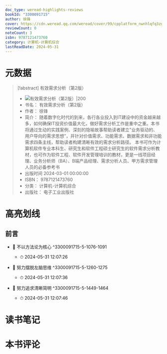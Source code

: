 ```yaml
---
doc_type: weread-highlights-reviews
bookId: "3300091715"
author: 徐锋
cover: https://cdn.weread.qq.com/weread/cover/99/cpplatform_nwnhlqfq3zgmf3glxkijpn/t7_cpplatform_nwnhlqfq3zgmf3glxkijpn1711351490.jpg
reviewCount: 0
noteCount: 3
isbn: 9787121473760
category: 计算机-计算机综合
lastReadDate: 2024-05-31
---
```

# 元数据
> [!abstract] 有效需求分析（第2版）
> - ![ 有效需求分析（第2版）|200](https://cdn.weread.qq.com/weread/cover/99/cpplatform_nwnhlqfq3zgmf3glxkijpn/t7_cpplatform_nwnhlqfq3zgmf3glxkijpn1711351490.jpg)
> - 书名： 有效需求分析（第2版）
> - 作者： 徐锋
> - 简介： 随着数字化时代的到来，各行各业投入到IT建设中的资金越来越多，如何确保IT投资价值最大化，做好需求分析工作是重中之重。本书将通过生动的实践案例、深刻的隐喻故事帮助读者建立"业务驱动的、用户导向的需求思想”，并针对价值需求、功能需求、数据需求和非功能需求四条主线，帮助读者构建清晰有效的需求分析路径。 本书可作为计算机软件专业本科生、研究生和软件工程硕士研究生的软件需求分析教材，也可作为软件工程、软件开发管理培训的教材，更是一线项目经理、业务分析师（BA）、B端产品经理、需求分析人员、甲方需求管理人员的必备参考书
> - 出版时间 2024-03-01 00:00:00
> - ISBN： 9787121473760
> - 分类： 计算机-计算机综合
> - 出版社： 电子工业出版社

# 高亮划线

## 前言


- 📌 不以方法论为核心 ^3300091715-5-1076-1091
    - ⏱ 2024-05-31 12:07:26 

- 📌 努力摆脱左脑思维 ^3300091715-5-1260-1275
    - ⏱ 2024-05-31 12:07:36 

- 📌 努力追求清晰简明 ^3300091715-5-1449-1464
    - ⏱ 2024-05-31 12:07:46 
# 读书笔记

# 本书评论
